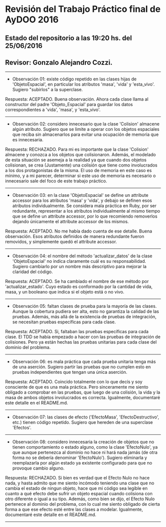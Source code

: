 # Revisión del Trabajo Práctico final de AyDOO 2016
## Estado del repositorio a las 19:20 hs. del 25/06/2016
## Revisor: Gonzalo Alejandro Cozzi.

----------------------------------------------------------------------
* Observación 01: existe código repetido en las clases hijas de 'ObjetoEspacial', en particular los atributos 'masa', 'vida' y 'esta_vivo'. Sugiero "subirlos" a la superclase.

Respuesta: ACEPTADO. Buena observación. Ahora cada clase llama al constructor del padre 'Objeto_Espacial' para guardar los datos correspondientes a 'vida', 'masa', y 'esta_vivo'.

----------------------------------------------------------------------

* Observación 02: considero innecesario que la clase 'Colision' almacene algún atributo. Sugiero que se limite a operar con los objetos espaciales que reciba sin almacenarlos para evitar una ocupación de memoria que es innecesaria.

Respuesta: RECHAZADO. Para mi es importante que la clase 'Colision' almacene y conozca a los objetos que colisionaron. Además, el modelado de esta situación se asemeja a la realidad ya que cuando dos objetos colisionan, se crea (Justamente) una colisión que tiene como involucrados a los dos protagonistas de la misma. El uso de memoria en este caso es mínimo, y a mi parecer, determinar si este uso de memoria es necesario o innecesario sale del foco de este trabajo práctico.

----------------------------------------------------------------------

* Observación 03: en la clase 'ObjetoEspacial' se define un attribute accessor para los atributos 'masa' y 'vida', y debajo se definen esos atributos individualmente. Se considera mala práctica en Ruby, por ser redundante, representar a los atributos individualmente al mismo tiempo que se define un attribute accessor, por lo que recomiendo removerlos dejando únicamente el attribute accessor de los mismos.

Respuesta: ACEPTADO. No me había dado cuenta de ese detalle. Buena observación. Esos atributos definidos de manera redundante fueron removidos, y simplemente quedó el attribute accessor.

----------------------------------------------------------------------

* Observación 04: el nombre del método 'actualizar_datos' de la clase 'ObjetoEspacial' no indica claramente cuál es su responsabilidad. Sugiero cambiarlo por un nombre más descriptivo para mejorar la claridad del código.

Respuesta: ACEPTADO. Se ha cambiado el nombre de ese método por 'actualizar_estado'. Cuyo estado es conformado por la cantidad de vida, masa, y un booleano que indica si el objeto está o no vivo. 

----------------------------------------------------------------------

* Observación 05: faltan clases de prueba para la mayoría de las clases. Aunque la cobertura pudiera ser alta, esto no garantiza la calidad de las pruebas. Además, más allá de la existencia de pruebas de integración, se necesitan pruebas específicas para cada clase.

Respuesta: ACEPTADO. Si, faltaban las pruebas específicas para cada clase. El TDD se había empezado a hacer con las pruebas de integración de colisiones. Pero ya están hechas las pruebas unitarias para cada clase del dominio del problema.

----------------------------------------------------------------------

* Observación 06: es mala práctica que cada prueba unitaria tenga más de una aserción. Sugiero partir las pruebas que no cumplen esto en pruebas independientes que tengan una única aserción.

Respuesta: ACEPTADO. Coincido totalmente con lo que decís y soy consciente de que es una mala práctica. Pero sinceramente me siento obligado a comprobar en las pruebas, que luego de una colisión, la vida y la masa de ambos objetos involucrados es correcta. Igualmente, documentaré este detalle en el README.md. 

----------------------------------------------------------------------

* Observación 07: las clases de efecto ('EfectoMasa', 'EfectoDestructivo', etc.) tienen código repetido. Sugiero que hereden de una superclase 'Efectos'.

----------------------------------------------------------------------

* Observación 08: considero innecesaria la creación de objetos que no tienen comportamiento o estado alguno, como la clase 'EfectoNulo', ya que aunque pertenezca al dominio no hace ni hará nada jamás (de otra forma no se debería denominar 'EfectoNulo'). Sugiero eliminarla y reemplazarla por algún estado ya existente configurado para que no provoque cambio alguno.

Respuesta: RECHAZADO. Si bien es verdad que el Efecto Nulo no hace nada, y hasta admito que me siento incómodo teniendo una clase que no cambia el estado de ningun objeto, hace que mi código sea legible en cuanto a qué efecto debe sufrir un objeto espacial cuando colisiona con otro diferente o igual a su tipo. Además, como bien se dijo, el Efecto Nulo pertenece al dominio del problema, con lo cual me siento obligado de cierta forma a que ese efecto esté entre las clases a modelar. Igualmente, documentaré este detalle en el README.md.

----------------------------------------------------------------------
